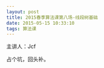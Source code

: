```yaml
---
layout: post
title: 2015春季算法课第八场-线段树基础
date: 2015-05-15 10:33:10
tags: 算法课
---
```


主讲人：Jcf

占个坑，回头补。